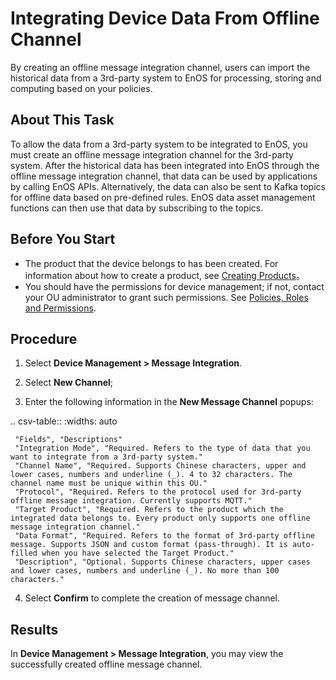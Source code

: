 # Integrating Device Data From Offline Channel

By creating an offline message integration channel, users can import the historical data from a 3rd-party system to EnOS for processing, storing and computing based on your policies.

## About This Task

To allow the data from a 3rd-party system to be integrated to EnOS, you must create an offline message integration channel for the 3rd-party system. After the historical data has been integrated into EnOS through the offline message integration channel, that data can be used by applications by calling EnOS APIs. Alternatively, the data can also be sent to Kafka topics for offline data based on pre-defined rules. EnOS data asset management functions can then use that data by subscribing to the topics.

## Before You Start

- The product that the device belongs to has been created. For information about how to create a product, see [Creating Products](creating_product)。
- You should have the permissions for device management; if not, contact your OU administrator to grant such permissions. See [Policies, Roles and Permissions](/docs/iam/en/2.0.9/access_policy).

## Procedure

1. Select **Device Management > Message Integration**.

2. Select **New Channel**;

3. Enter the following information in the **New Message Channel** popups:

  .. csv-table::
     :widths: auto

     "Fields", "Descriptions"
     "Integration Mode", "Required. Refers to the type of data that you  want to integrate from a 3rd-party system."
     "Channel Name", "Required. Supports Chinese characters, upper and lower cases, numbers and underline (_). 4 to 32 characters. The channel name must be unique within this OU."
     "Protocol", "Required. Refers to the protocol used for 3rd-party offline message integration. Currently supports MQTT."
     "Target Product", "Required. Refers to the product which the integrated data belongs to. Every product only supports one offline message integration channel."
     "Data Format", "Required. Refers to the format of 3rd-party offline message. Supports JSON and custom format (pass-through). It is auto-filled when you have selected the Target Product."
     "Description", "Optional. Supports Chinese characters, upper cases and lower cases, numbers and underline (_). No more than 100 characters."

4. Select **Confirm** to complete the creation of message channel.

## Results

In **Device Management > Message Integration**, you may view the successfully created offline message channel.




